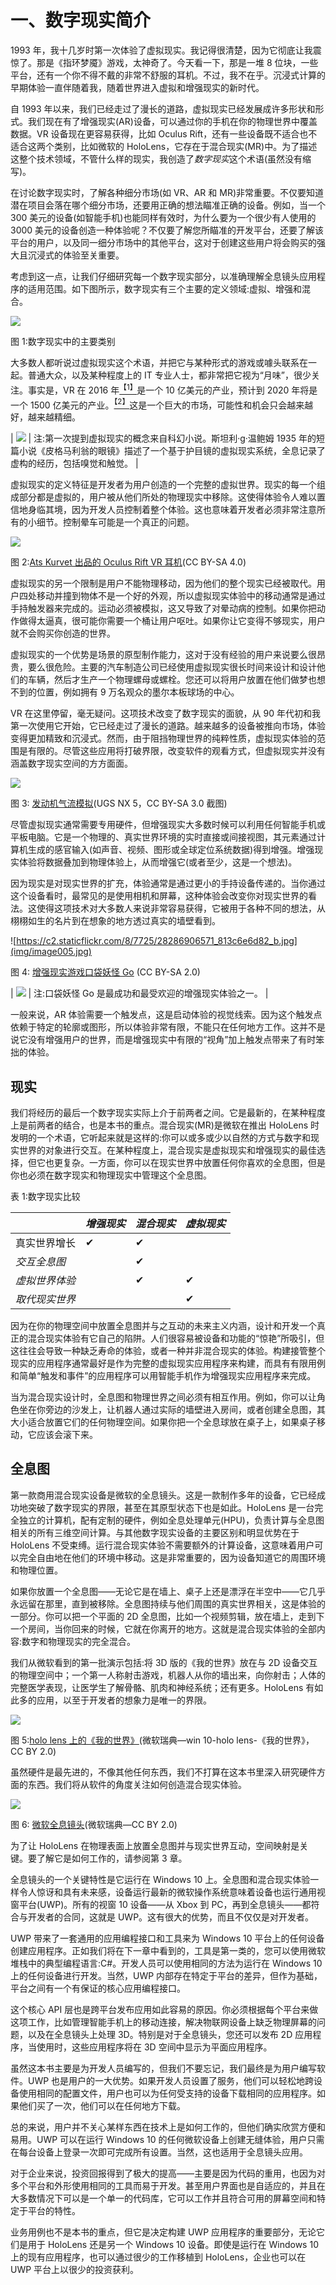 # 一、数字现实简介

1993 年，我十几岁时第一次体验了虚拟现实。我记得很清楚，因为它彻底让我震惊了。那是《指环梦魇》游戏，太神奇了。今天看一下，那是一堆 8 位块，一些平台，还有一个你不得不戴的非常不舒服的耳机。不过，我不在乎。沉浸式计算的早期体验一直伴随着我，随着世界进入虚拟和增强现实的新时代。

自 1993 年以来，我们已经走过了漫长的道路，虚拟现实已经发展成许多形状和形式。我们现在有了增强现实(AR)设备，可以通过你的手机在你的物理世界中覆盖数据。VR 设备现在更容易获得，比如 Oculus Rift，还有一些设备既不适合也不适合这两个类别，比如微软的 HoloLens，它存在于混合现实(MR)中。为了描述这整个技术领域，不管什么样的现实，我创造了*数字现实*这个术语(虽然没有缩写)。

在讨论数字现实时，了解各种细分市场(如 VR、AR 和 MR)非常重要。不仅要知道潜在项目会落在哪个细分市场，还要用正确的想法瞄准正确的设备。例如，当一个 300 美元的设备(如智能手机)也能同样有效时，为什么要为一个很少有人使用的 3000 美元的设备创造一种体验呢？不仅要了解您所瞄准的开发平台，还要了解该平台的用户，以及同一细分市场中的其他平台，这对于创建这些用户将会购买的强大且沉浸式的体验至关重要。

考虑到这一点，让我们仔细研究每一个数字现实部分，以准确理解全息镜头应用程序的适用范围。如下图所示，数字现实有三个主要的定义领域:虚拟、增强和混合。

![](img/image001.png)

图 1:数字现实中的主要类别

大多数人都听说过虚拟现实这个术语，并把它与某种形式的游戏或噱头联系在一起。普通大众，以及某种程度上的 IT 专业人士，都非常把它视为“月味”，很少关注。事实是，VR 在 2016 年[<sup>【1】</sup>](HoloLens_Succinctly_0014.htm#_ftn1)是一个 10 亿美元的产业，预计到 2020 年将是一个 1500 亿美元的产业。[<sup>【2】</sup>](HoloLens_Succinctly_0014.htm#_ftn2)这是一个巨大的市场，可能性和机会只会越来越好，越来越精细。

| ![](img/note.png) | 注:第一次提到虚拟现实的概念来自科幻小说。斯坦利·g·温鲍姆 1935 年的短篇小说《皮格马利翁的眼镜》描述了一个基于护目镜的虚拟现实系统，全息记录了虚构的经历，包括嗅觉和触觉。 |

虚拟现实的定义特征是开发者为用户创造的一个完整的虚拟世界。现实的每一个组成部分都是虚拟的，用户被从他们所处的物理现实中移除。这使得体验令人难以置信地身临其境，因为开发人员控制着整个体验。这也意味着开发者必须非常注意所有的小细节。控制晕车可能是一个真正的问题。

![](img/image003.jpg)

图 2:[Ats Kurvet 出品的 Oculus Rift VR 耳机](https://commons.wikimedia.org/w/index.php?curid=35919898)(CC BY-SA 4.0)

虚拟现实的另一个限制是用户不能物理移动，因为他们的整个现实已经被取代。用户四处移动并撞到物体不是一个好的外观，所以虚拟现实体验中的移动通常是通过手持触发器来完成的。运动必须被模拟，这又导致了对晕动病的控制。如果你把动作做得太逼真，很可能你需要一个桶让用户呕吐。如果你让它变得不够现实，用户就不会购买你创造的世界。

虚拟现实的一个优势是场景的原型制作能力，这对于没有经验的用户来说要么很昂贵，要么很危险。主要的汽车制造公司已经使用虚拟现实很长时间来设计和设计他们的车辆，然后才生产一个物理螺母或螺栓。您还可以将用户放置在他们做梦也想不到的位置，例如拥有 9 万名观众的墨尔本板球场的中心。

VR 在这里停留，毫无疑问。这项技术改变了数字现实的面貌，从 90 年代初和我第一次使用它开始，它已经走过了漫长的道路。越来越多的设备被推向市场，体验变得更加精致和沉浸式。然而，由于阻挡物理世界的纯粹性质，虚拟现实体验的范围是有限的。尽管这些应用将打破界限，改变软件的观看方式，但虚拟现实并没有涵盖数字现实空间的方方面面。

![](img/image004.jpg)

图 3: [发动机气流模拟](https://en.wikipedia.org/w/index.php?curid=12057576)(UGS NX 5，CC BY-SA 3.0 截图)

尽管虚拟现实通常需要专用硬件，但增强现实大多数时候可以利用任何智能手机或平板电脑。它是一个物理的、真实世界环境的实时直接或间接视图，其元素通过计算机生成的感官输入(如声音、视频、图形或全球定位系统数据)得到增强。增强现实体验将数据叠加到物理体验上，从而增强它(或者至少，这是一个想法)。

因为现实是对现实世界的扩充，体验通常是通过更小的手持设备传递的。当你通过这个设备看时，最常见的是使用相机和屏幕，这种体验会改变你对现实世界的看法。这使得这项技术对大多数人来说非常容易获得，它被用于各种不同的想法，从栩栩如生的名片到在想象的地方透过真实的墙壁看到。

![https://c2.staticflickr.com/8/7725/28286906571_813c6e6d82_b.jpg](img/image005.jpg)

图 4: [增强现实游戏口袋妖怪 Go](https://www.flickr.com/photos/iphonedigital/28286906571) (CC BY-SA 2.0)

| ![](img/note.png) | 注:口袋妖怪 Go 是最成功和最受欢迎的增强现实体验之一。 |

一般来说，AR 体验需要一个触发点，这是启动体验的视觉线索。因为这个触发点依赖于特定的轮廓或图形，所以体验非常有限，不能只在任何地方工作。这并不是说它没有增强用户的世界，而是增强现实中有限的“视角”加上触发点带来了有时笨拙的体验。

## 现实

我们将经历的最后一个数字现实实际上介于前两者之间。它是最新的，在某种程度上是前两者的结合，也是本书的重点。混合现实(MR)是微软在推出 HoloLens 时发明的一个术语，它听起来就是这样的:你可以或多或少以自然的方式与数字和现实世界的对象进行交互。在某种程度上，混合现实是虚拟现实和增强现实的最佳选择，但它也更复杂。一方面，你可以在现实世界中放置任何你喜欢的全息图，但是你也必须在数字现实和物理现实中管理这个全息图。

表 1:数字现实比较

|  | *增强现实* | *混合现实* | *虚拟现实* |
| --- | --- | --- | --- |
| 真实世界增长 | ✔ | ✔ |  |
| *交互全息图* |  | ✔ |  |
| *虚拟世界体验* |  | ✔ | ✔ |
| *取代现实世界* |  |  | ✔ |

因为在你的物理空间中放置全息图并与之互动的未来主义内涵，设计和开发一个真正的混合现实体验有它自己的陷阱。人们很容易被设备和功能的“惊艳”所吸引，但这往往会导致一种缺乏寿命的体验，或者一种并非混合现实的体验。构建接管整个现实的应用程序通常最好是作为完整的虚拟现实应用程序来构建，而具有有限用例和简单“触发和事件”的应用程序可以用智能手机作为增强现实应用程序来完成。

当为混合现实设计时，全息图和物理世界之间必须有相互作用。例如，你可以让角色坐在你旁边的沙发上，让机器人通过实际的墙壁进入房间，或者创建全息图，其大小适合放置它们的任何物理空间。如果你把一个全息球放在桌子上，如果桌子移动，它应该会滚下来。

## 全息图

第一款商用混合现实设备是微软的全息镜头。这是一款制作多年的设备，它已经成功地突破了数字现实的界限，甚至在其原型状态下也是如此。HoloLens 是一台完全独立的计算机，配有定制的硬件，例如全息处理单元(HPU)，负责计算与全息图相关的所有三维空间计算。与其他数字现实设备的主要区别和明显优势在于 HoloLens 不受束缚。运行混合现实体验不需要额外的计算设备，这意味着用户可以完全自由地在他们的环境中移动。这是非常重要的，因为设备知道它的周围环境和物理位置。

如果你放置一个全息图——无论它是在墙上、桌子上还是漂浮在半空中——它几乎永远留在那里，直到被移除。全息图持续与他们周围的真实世界相关，这是体验的一部分。你可以把一个平面的 2D 全息图，比如一个视频剪辑，放在墙上，走到下一个房间，当你回来的时候，它就在你离开的地方。这就是混合现实体验的全部内容:数字和物理现实的完全混合。

我们从微软看到的第一批演示包括:将 3D 版的《我的世界》放在与 2D 设备交互的物理空间中；一个第一人称射击游戏，机器人从你的墙出来，向你射击；人体的完整医学表现，让医学生了解骨骼、肌肉和神经系统；还有更多。HoloLens 有如此多的应用，以至于开发者的想象力是唯一的界限。

![](img/image007.jpg)

图 5:[holo lens 上的《我的世界》](https://www.flickr.com/photos/microsoftsweden/15716942894)(微软瑞典—win 10-holo lens-《我的世界》，CC BY 2.0)

虽然硬件是最先进的，不像其他任何东西，我们不打算在这本书里深入研究硬件方面的东西。我们将从软件的角度关注如何创造混合现实体验。

![](img/image008.png)

图 6: [微软全息镜头](https://www.flickr.com/photos/microsoftsweden/16153490837)(微软瑞典—CC BY 2.0)

为了让 HoloLens 在物理表面上放置全息图并与现实世界互动，空间映射是关键。要了解它是如何工作的，请参阅第 3 章。

全息镜头的一个关键特性是它运行在 Windows 10 上。全息图和混合现实体验一样令人惊讶和具有未来感，设备运行最新的微软操作系统意味着设备也运行通用视窗平台(UWP)。所有的视窗 10 设备——从 Xbox 到 PC，再到全息镜头——都符合与开发者的合同，这就是 UWP。这有很大的优势，而且不仅仅是对开发者。

UWP 带来了一套通用的应用编程接口和工具来为 Windows 10 平台上的任何设备创建应用程序。正如我们将在下一章中看到的，工具是第一类的，您可以使用微软堆栈中的典型编程语言:C#。开发人员可以使用相同的方法为运行在 Windows 10 上的任何设备进行开发。当然，UWP 内部存在特定于平台的差异，但作为基础，平台之间有一个有保证的核心应用编程接口。

这个核心 API 层也是跨平台发布应用如此容易的原因。你必须根据每个平台来做这项工作，比如管理智能手机上的移动连接，解决物联网设备上缺乏物理屏幕的问题，以及在全息镜头上处理 3D。特别是对于全息镜头，您还可以发布 2D 应用程序，当使用时，这些应用程序将在 3D 空间中显示为平面应用程序。

虽然这本书主要是为开发人员编写的，但我们不要忘记，我们最终是为用户编写软件。UWP 也是用户的一大优势。如果开发人员设置了服务，他们可以轻松地跨设备使用相同的配置文件，用户也可以为任何受支持的设备下载相同的应用程序。如果他们买了一次，他们可以在任何地方下载。

总的来说，用户并不关心某样东西在技术上是如何工作的，但他们确实欣赏方便和易用。UWP 可以在运行 Windows 10 的任何微软设备上创建无缝体验，用户只需在每台设备上登录一次即可完成所有设置。当然，这也适用于全息镜头应用。

对于企业来说，投资回报得到了极大的提高——主要是因为代码的重用，也因为对多个平台和外形使用相同的工具而易于开发。甚至用户界面也是自适应的，并且在大多数情况下可以是一个单一的代码库，它可以工作并且符合可用的屏幕空间和特定于平台的特性。

业务用例也不是本书的重点，但它是决定构建 UWP 应用程序的重要部分，无论它们是用于 HoloLens 还是另一个 Windows 10 设备。即使是运行在 Windows 10 上的现有应用程序，也可以通过很少的工作移植到 HoloLens，企业也可以在 UWP 平台上以很少的投资获利。